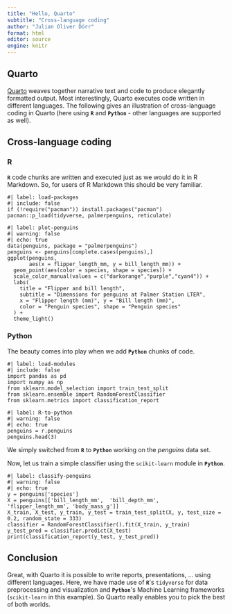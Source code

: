 ```yaml
---
title: "Hello, Quarto"
subtitle: "Cross-language coding"
author: "Julian Oliver Dörr"
format: html
editor: source
engine: knitr
---
```


## Quarto
[Quarto](https://quarto.org/) weaves together narrative text and code to produce elegantly formatted output. Most interestingly, Quarto executes code written in different languages. The following gives an illustration of cross-language coding in Quarto (here using **`R`** and **`Python`** - other languages are supported as well).

## Cross-language coding

### R

**`R`** code chunks are written and executed just as we would do it in R Markdown. So, for users of R Markdown this should be very familiar. 

```{r}
#| label: load-packages
#| include: false
if (!require("pacman")) install.packages("pacman")
pacman::p_load(tidyverse, palmerpenguins, reticulate)
```

```{r}
#| label: plot-penguins
#| warning: false
#| echo: true
data(penguins, package = "palmerpenguins")
penguins <- penguins[complete.cases(penguins),]
ggplot(penguins, 
       aes(x = flipper_length_mm, y = bill_length_mm)) +
  geom_point(aes(color = species, shape = species)) +
  scale_color_manual(values = c("darkorange","purple","cyan4")) +
  labs(
    title = "Flipper and bill length",
    subtitle = "Dimensions for penguins at Palmer Station LTER",
    x = "Flipper length (mm)", y = "Bill length (mm)",
    color = "Penguin species", shape = "Penguin species"
  ) +
  theme_light()
```

### Python

The beauty comes into play when we add **`Python`** chunks of code.

```{python}
#| label: load-modules
#| include: false
import pandas as pd
import numpy as np
from sklearn.model_selection import train_test_split
from sklearn.ensemble import RandomForestClassifier
from sklearn.metrics import classification_report
```

```{python}
#| label: R-to-python
#| warning: false
#| echo: true
penguins = r.penguins
penguins.head(3)
```

We simply switched from **`R`** to **`Python`** working on the *penguins* data set.

Now, let us train a simple classifier using the `scikit-learn` module in **`Python`**.


```{python}
#| label: classify-penguins
#| warning: false
#| echo: true
y = penguins['species']
X = penguins[['bill_length_mm',  'bill_depth_mm',  'flipper_length_mm', 'body_mass_g']]
X_train, X_test, y_train, y_test = train_test_split(X, y, test_size = 0.2, random_state = 333)
classifier = RandomForestClassifier().fit(X_train, y_train)
y_test_pred = classifier.predict(X_test)
print(classification_report(y_test, y_test_pred))
```

## Conclusion

Great, with Quarto it is possible to write reports, presentations, ... using different languages. Here, we have made use of **`R`**'s `tidyverse` for data preprocessing and visualization and **`Python`**'s Machine Learning frameworks (`scikit-learn` in this example). So Quarto really enables you to pick the best of both worlds.
